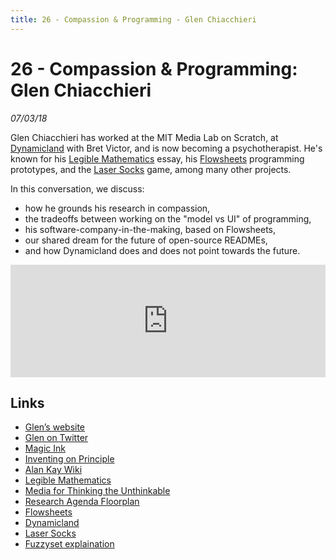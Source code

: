 ```yaml
---
title: 26 - Compassion & Programming - Glen Chiacchieri
---
```


# 26 - Compassion & Programming: Glen Chiacchieri

_07/03/18_

Glen Chiacchieri has worked at the MIT Media Lab on Scratch, at [Dynamicland](https://dynamicland.org/) with Bret Victor, and is now becoming a psychotherapist. He's known for his [Legible Mathematics](http://glench.com/LegibleMathematics/) essay, his [Flowsheets](https://tinyletter.com/Flowsheets/archive) programming prototypes, and the [Laser Socks](http://glench.com/LaserSocks/) game, among many other projects.

In this conversation, we discuss:

* how he grounds his research in compassion,
* the tradeoffs between working on the "model vs UI" of programming, 
* his software-company-in-the-making, based on Flowsheets, 
* our shared dream for the future of open-source READMEs,  
* and how Dynamicland does and does not point towards the future.

<iframe src="https://omny.fm/shows/future-of-coding/26-compassion-programming-glen-chiacchieri/embed?style=artwork" width="100%" height="180" frameborder="0"></iframe>

## Links

* [Glen’s website](http://glench.com/)
* [Glen on Twitter](https://twitter.com/Glench)
* [Magic Ink](http://worrydream.com/MagicInk/)
* [Inventing on Principle](https://vimeo.com/36579366)
* [Alan Kay Wiki](http://alan-kay.wikia.com/wiki/Alan_Kay_Wiki)
* [Legible Mathematics](http://glench.com/LegibleMathematics/)
* [Media for Thinking the Unthinkable](http://worrydream.com/MediaForThinkingTheUnthinkable/)
* [Research Agenda Floorplan](http://worrydream.com/cdg/ResearchAgenda-v0.19-poster.pdf)
* [Flowsheets](https://tinyletter.com/Flowsheets/archive)
* [Dynamicland](https://dynamicland.org/)
* [Laser Socks](http://glench.com/LaserSocks/)
* [Fuzzyset explaination](https://tinyletter.com/Flowsheets/letters/how-fuzzyset-js-works-an-interactive-human-readable-visualization-of-a-code-library)




